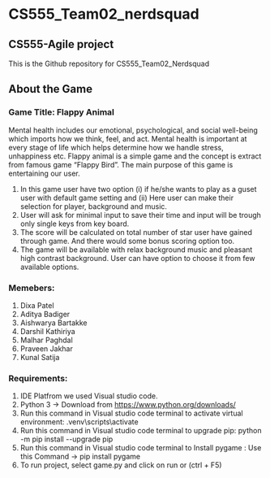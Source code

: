 # CS555_Team02_nerdsquad
## CS555-Agile project 
This is the Github repository for CS555_Team02_Nerdsquad

## About the Game
### Game Title: Flappy Animal
Mental health includes our emotional, psychological, and social well-being which imports how we think, feel, and act. Mental health is important at every stage of life which helps determine how we handle stress, unhappiness etc.
Flappy animal is a simple game and the concept is extract from famous game “Flappy Bird”. The main purpose of this game is entertaining our user. 
1.	In this game user have two option (i) if he/she wants to play as a guset user with default game setting and (ii) Here user can make their selection for player, background and music.
2.	User will ask for minimal input to save their time and input will be trough only single keys from key board.
3.	The score will be calculated on total number of star user have gained through game. And there would some bonus scoring option too.
5.	The game will be available with relax background music and pleasant high contrast background. User can have option to choose it from few available options.


### Memebers:
1. Dixa Patel
2. Aditya Badiger
3. Aishwarya Bartakke
4. Darshil Kathiriya
5. Malhar Paghdal
6. Praveen Jakhar
7. Kunal Satija

### Requirements:
1. IDE Platfrom we used Visual studio code.
2. Python 3 -> Download from https://www.python.org/downloads/
3. Run this command in Visual studio code terminal to activate virtual environment: .venv\scripts\activate 
4. Run this command in Visual studio code terminal to upgrade pip: python -m pip install --upgrade pip
5. Run this command in Visual studio code terminal to Install pygame : Use this Command ->  pip install pygame
6. To run project, select game.py and click on run or (ctrl + F5)
